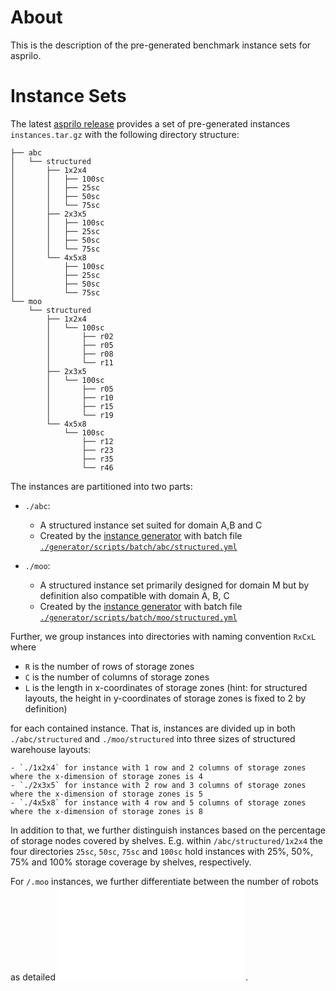 # About

This is the description of the pre-generated benchmark instance sets for asprilo.

# Instance Sets

The latest [asprilo release](https://github.com/potassco/asprilo/releases) provides a set of
pre-generated instances `instances.tar.gz` with the following directory structure:

    ├── abc
    │   └── structured
    │       ├── 1x2x4
    │       │   ├── 100sc
    │       │   ├── 25sc
    │       │   ├── 50sc
    │       │   └── 75sc
    │       ├── 2x3x5
    │       │   ├── 100sc
    │       │   ├── 25sc
    │       │   ├── 50sc
    │       │   └── 75sc
    │       └── 4x5x8
    │           ├── 100sc
    │           ├── 25sc
    │           ├── 50sc
    │           └── 75sc
    └── moo
        └── structured
            ├── 1x2x4
            │   └── 100sc
            │       ├── r02
            │       ├── r05
            │       ├── r08
            │       └── r11
            ├── 2x3x5
            │   └── 100sc
            │       ├── r05
            │       ├── r10
            │       ├── r15
            │       └── r19
            └── 4x5x8
                └── 100sc
                    ├── r12
                    ├── r23
                    ├── r35
                    └── r46

The instances are partitioned into two parts:

-   `./abc`:
    - A structured instance set suited for domain A,B and C
    - Created by the [instance generator](generator.md) with batch file
      [`./generator/scripts/batch/abc/structured.yml`](../generator/scripts/batch/abc/structured.yml)

-   `./moo`:
    - A structured instance set primarily designed for domain M but by definition also compatible
      with domain A, B, C
    - Created by the [instance generator](generator.md) with batch file
      [`./generator/scripts/batch/moo/structured.yml`](../generator/scripts/batch/moo/structured.yml)


Further, we group instances into directories with naming convention `RxCxL` where

- `R` is the number of rows of storage zones
- `C` is the number of columns of storage zones
- `L` is the length in x-coordinates of storage zones (hint: for structured layouts, the height in
   y-coordinates of storage zones is fixed to 2 by definition)

for each contained instance. That is, instances are divided up in both `./abc/structured` and `./moo/structured` into three sizes
of structured warehouse layouts:

    - `./1x2x4` for instance with 1 row and 2 columns of storage zones where the x-dimension of storage zones is 4
    - `./2x3x5` for instance with 2 row and 3 columns of storage zones where the x-dimension of storage zones is 5
    - `./4x5x8` for instance with 4 row and 5 columns of storage zones where the x-dimension of storage zones is 8

In addition to that, we further distinguish instances based on the percentage of storage nodes covered by shelves. E.g. within
`/abc/structured/1x2x4` the four directories `25sc`, `50sc`, `75sc` and `100sc` hold instances with 25%, 50%, 75% and 100% storage coverage by shelves, respectively.

For `/.moo` instances, we further differentiate between the number of robots as detailed ![here](experiments.md).
